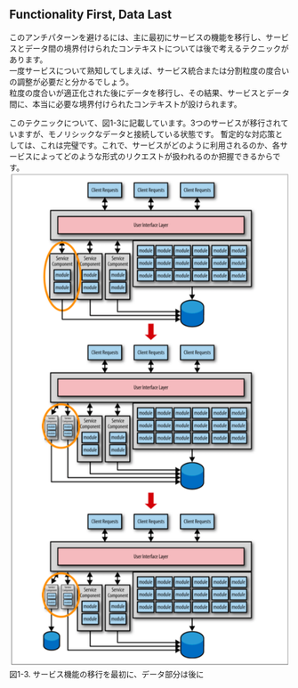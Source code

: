 ## Functionality First, Data Last

このアンチパターンを避けるには、主に最初にサービスの機能を移行し、サービスとデータ間の境界付けられたコンテキストについては後で考えるテクニックがあります。  
一度サービスについて熟知してしまえば、サービス統合または分割粒度の度合いの調整が必要だと分かるでしょう。  
粒度の度合いが適正化された後にデータを移行し、その結果、サービスとデータ間に、本当に必要な境界付けられたコンテキストが設けられます。  

このテクニックについて、図1-3に記載しています。3つのサービスが移行されていますが、モノリシックなデータと接続している状態です。
暫定的な対応策としては、これは完璧です。これで、サービスがどのように利用されるのか、各サービスによってどのような形式のリクエストが扱われるのか把握できるからです。  
![](./img/1-3.png)  
図1-3. サービス機能の移行を最初に、データ部分は後に  
